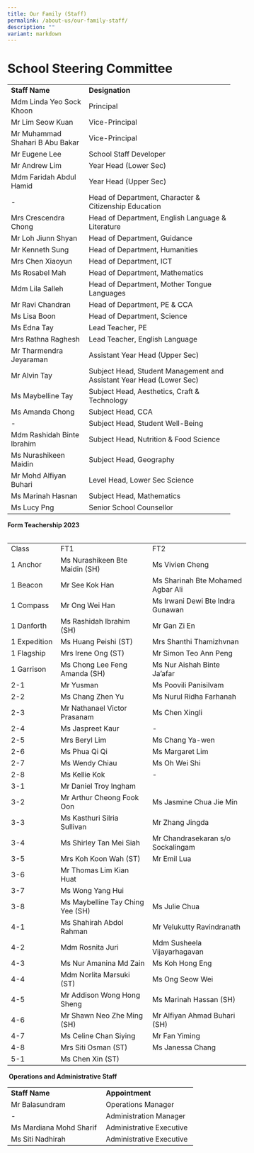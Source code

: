```yaml
---
title: Our Family (Staff)
permalink: /about-us/our-family-staff/
description: ""
variant: markdown
---
```

# School Steering Committee
<div>
<table>
<tbody>
<tr>
<td><strong>Staff Name</strong></td>
<td><strong>Designation</strong></td>
</tr>
<tr>
<td>Mdm Linda Yeo Sock Khoon</td>
<td>Principal</td>
</tr>
<tr>
<td>Mr Lim Seow Kuan&nbsp;</td>
<td>Vice-Principal&nbsp;</td>
</tr>
<tr>
<td>Mr Muhammad Shahari B Abu Bakar </td>
<td>Vice-Principal</td>
</tr>

<tr>
<td>Mr&nbsp;Eugene Lee</td>
<td>School Staff Developer&nbsp;</td>
</tr>
<tr>
<td>Mr Andrew Lim</td>
<td>Year Head (Lower Sec)</td>
</tr>
<tr>
<td>Mdm Faridah Abdul Hamid</td>
<td>Year Head (Upper Sec)</td>
</tr>
<tr>
<td>-</td>
<td>Head of Department, Character &amp; Citizenship Education</td>
</tr>
<tr>
<td>Mrs Crescendra Chong</td>
<td>Head of Department,&nbsp;English Language &amp; Literature</td>
</tr>
<tr>
<td>Mr Loh Jiunn Shyan</td>
<td>Head of Department,&nbsp;Guidance</td>
</tr>
<tr>
<td>Mr Kenneth Sung</td>
<td>Head of Department, Humanities&nbsp;</td>
</tr>
<tr>
<td>Mrs Chen Xiaoyun</td>
<td>Head of Department, ICT</td>
</tr>
<tr>
<td>Ms Rosabel Mah</td>
<td>Head of Department, Mathematics</td>
</tr>
<tr>
<td>Mdm Lila Salleh</td>
<td>Head of Department, Mother Tongue Languages</td>
</tr>
<tr>
<td>Mr Ravi Chandran</td>
<td>Head of Department, PE &amp; CCA</td>
</tr>
<tr>
<td>Ms Lisa Boon</td>
<td>Head of Department,&nbsp;Science</td>
</tr>
<tr>
<td>Ms Edna Tay</td>
<td>Lead Teacher, PE</td>
</tr>
<tr>
<td>Mrs Rathna Raghesh</td>
<td>Lead Teacher,&nbsp;English Language</td>
</tr>
<tr>
<td>Mr Tharmendra Jeyaraman</td>
<td>Assistant Year Head (Upper Sec)</td>
</tr>
<tr>
<td>Mr Alvin Tay</td>
<td>Subject Head, Student Management and Assistant Year Head (Lower Sec)</td>
</tr>
<tr>
<td>Ms Maybelline Tay</td>
<td>Subject Head, Aesthetics, Craft &amp; Technology</td>
</tr>
<tr>
<td>Ms Amanda Chong</td>
<td>Subject Head, CCA</td>
</tr>
<tr>
<td>-</td>
<td>Subject Head, Student Well-Being</td>
</tr>
<tr>
<td>Mdm Rashidah Binte Ibrahim</td>
<td>Subject Head,&nbsp;Nutrition &amp; Food Science</td>
</tr>
<tr>
<td>Ms Nurashikeen Maidin</td>
<td>Subject Head, Geography</td>
</tr>
<tr>
<td>Mr Mohd Alfiyan Buhari</td>
<td>Level Head, Lower Sec Science</td>
</tr>
<tr>
<td>Ms Marinah Hasnan&nbsp;</td>
<td>Subject Head, Mathematics</td>
</tr>
<tr>
<td>Ms Lucy Png</td>
<td>Senior School Counsellor</td>
</tr>
</tbody>
</table>
</div>
<p><strong>Form Teachership 2023<br></strong></p>
<table width="0">
<tbody>
<tr>

</tr></tbody></table><table border="0" cellpadding="0" cellspacing="0" width="539" style="border-collapse:
 collapse;width:405pt"><colgroup><col width="60" style="mso-width-source:userset;mso-width-alt:2194;width:90pt"> <col width="237" style="mso-width-source:userset;mso-width-alt:8667;width:178pt"> <col width="242" style="mso-width-source:userset;mso-width-alt:8850;width:182pt"></colgroup><tbody><tr height="22" style="height:16.5pt"><td height="22" class="xl67" dir="LTR" width="60" style="height:16.5pt;width:45pt">Class</td><td class="xl67" dir="LTR" width="237" style="border-left:none;width:178pt">FT1</td><td class="xl67" dir="LTR" width="242" style="border-left:none;width:182pt">FT2</td></tr><tr height="23" style="height:17.25pt"><td height="23" class="xl69" dir="LTR" width="60" style="height:17.25pt;border-top:
  none;width:45pt">1 Anchor</td><td class="xl71" dir="LTR" width="237" style="border-top:none;border-left:none;
  width:178pt">Ms Nurashikeen Bte Maidin (SH)</td><td class="xl73" dir="LTR" width="242" style="border-left:none;width:182pt"> Ms Vivien Cheng</td></tr><tr height="22" style="height:16.5pt"><td height="22" class="xl74" dir="LTR" width="60" style="height:16.5pt;border-top:
  none;width:45pt">1 Beacon</td><td class="xl76" dir="LTR" width="237" style="border-top:none;border-left:none;
  width:178pt"> Mr See Kok Han</td><td class="xl76" dir="LTR" width="242" style="border-top:none;border-left:none;
  width:182pt"> Ms Sharinah Bte Mohamed Agbar Ali</td></tr><tr height="23" style="height:17.25pt"><td height="23" class="xl74" dir="LTR" width="60" style="height:17.25pt;border-top:
  none;width:45pt">1 Compass</td><td class="xl71" dir="LTR" width="237" style="border-left:none;width:178pt">Mr Ong Wei Han</td><td class="xl73" dir="LTR" width="242" style="border-top:none;border-left:none;
  width:182pt">Ms Irwani Dewi Bte Indra Gunawan</td></tr><tr height="22" style="height:16.5pt"><td height="22" class="xl74" dir="LTR" width="60" style="height:16.5pt;border-top:
  none;width:45pt">1 Danforth</td><td class="xl76" dir="LTR" width="237" style="border-top:none;border-left:none;
  width:178pt">Ms Rashidah Ibrahim (SH)</td><td class="xl76" dir="LTR" width="242" style="border-top:none;border-left:none;
  width:182pt">Mr Gan Zi En</td></tr><tr height="23" style="height:17.25pt"><td height="23" class="xl74" dir="LTR" width="60" style="height:17.25pt;border-top:
  none;width:45pt">1 Expedition</td><td class="xl71" dir="LTR" width="237" style="border-left:none;width:178pt">Ms Huang Peishi (ST)</td><td class="xl73" dir="LTR" width="242" style="border-top:none;border-left:none;
  width:182pt">Mrs Shanthi Thamizhvnan</td></tr><tr height="22" style="height:16.5pt"><td height="22" class="xl74" dir="LTR" width="60" style="height:16.5pt;border-top:
  none;width:45pt">1 Flagship</td><td class="xl76" dir="LTR" width="237" style="border-top:none;border-left:none;
  width:178pt">Mrs Irene Ong (ST)</td><td class="xl76" dir="LTR" width="242" style="border-top:none;border-left:none;
  width:182pt">Mr Simon Teo Ann Peng</td></tr><tr height="23" style="height:17.25pt"><td height="23" class="xl74" dir="LTR" width="60" style="height:17.25pt;border-top:
  none;width:45pt">1 Garrison</td><td class="xl73" dir="LTR" width="237" style="border-top:none;border-left:none;
  width:178pt">Ms Chong Lee Feng Amanda (SH)</td><td class="xl73" dir="LTR" width="242" style="border-top:none;border-left:none;
  width:182pt">Ms Nur Aishah Binte Ja’afar</td></tr><tr height="23" style="mso-height-source:userset;height:17.25pt"><td height="23" class="xl74" dir="LTR" width="60" style="height:17.25pt;border-top:
  none;width:45pt">2-1</td><td class="xl80" dir="LTR" width="237" style="border-top:none;border-left:none;
  width:178pt">Mr Yusman</td><td class="xl71" dir="LTR" width="242" style="border-left:none;width:182pt">Ms Poovili Panisilvam</td></tr><tr height="23" style="height:17.25pt"><td height="23" class="xl69" dir="LTR" width="60" style="height:17.25pt;width:45pt">2-2</td><td class="xl76" dir="LTR" width="237" style="border-top:none;border-left:none;
  width:178pt">Ms Chang Zhen Yu</td><td class="xl76" dir="LTR" width="242" style="border-top:none;border-left:none;
  width:182pt">Ms Nurul Ridha Farhanah</td></tr><tr height="23" style="height:17.25pt"><td height="23" class="xl74" dir="LTR" width="60" style="height:17.25pt;border-top:
  none;width:45pt">2-3</td><td class="xl71" dir="LTR" width="237" style="border-left:none;width:178pt">Mr Nathanael Victor Prasanam</td><td class="xl71" dir="LTR" width="242" style="border-left:none;width:182pt">Ms Chen Xingli</td></tr><tr height="22" style="mso-height-source:userset;height:16.5pt"><td height="22" class="xl74" dir="LTR" width="60" style="height:16.5pt;border-top:
  none;width:45pt">2-4</td><td class="xl76" dir="LTR" width="237" style="border-top:none;border-left:none;
  width:178pt">Ms Jaspreet Kaur</td><td class="xl76" dir="LTR" width="242" style="border-top:none;border-left:none;
  width:182pt">-</td></tr><tr height="23" style="height:17.25pt"><td height="23" class="xl74" dir="LTR" width="60" style="height:17.25pt;border-top:
  none;width:45pt">2-5</td><td class="xl71" dir="LTR" width="237" style="border-left:none;width:178pt">Mrs Beryl Lim<span style="mso-spacerun:yes">&nbsp;</span></td><td class="xl71" dir="LTR" width="242" style="border-left:none;width:182pt">Ms Chang Ya-wen</td></tr><tr height="22" style="height:16.5pt"><td height="22" class="xl74" dir="LTR" width="60" style="height:16.5pt;border-top:
  none;width:45pt">2-6</td><td class="xl76" dir="LTR" width="237" style="border-top:none;border-left:none;
  width:178pt">Ms Phua Qi Qi</td><td class="xl76" dir="LTR" width="242" style="border-top:none;border-left:none;
  width:182pt">Ms Margaret Lim</td></tr><tr height="23" style="height:17.25pt"><td height="23" class="xl74" dir="LTR" width="60" style="height:17.25pt;border-top:
  none;width:45pt">2-7</td><td class="xl71" dir="LTR" width="237" style="border-left:none;width:178pt">Ms Wendy Chiau</td><td class="xl71" dir="LTR" width="242" style="border-left:none;width:182pt">Ms Oh Wei Shi</td></tr><tr height="22" style="height:16.5pt"><td height="22" class="xl74" dir="LTR" width="60" style="height:16.5pt;border-top:
  none;width:45pt">2-8</td><td class="xl76" dir="LTR" width="237" style="border-top:none;border-left:none;
  width:178pt">Ms Kellie Kok</td><td class="xl81" dir="LTR" width="242" style="border-top:none;border-left:none;
  width:182pt">-</td></tr><tr height="23" style="height:17.25pt"><td height="23" class="xl69" dir="LTR" width="60" style="height:17.25pt;width:45pt">3-1</td><td class="xl71" dir="LTR" width="237" style="border-left:none;width:178pt">Mr Daniel Troy Ingham</td><td class="xl79" dir="LTR" width="242" style="border-top:none;border-left:none;
  width:182pt">&nbsp;</td></tr><tr height="22" style="height:16.5pt"><td height="22" class="xl74" dir="LTR" width="60" style="height:16.5pt;border-top:
  none;width:45pt">3-2</td><td class="xl76" dir="LTR" width="237" style="border-top:none;border-left:none;
  width:178pt">Mr Arthur Cheong Fook Oon</td><td class="xl80" dir="LTR" width="242" style="border-top:none;border-left:none;
  width:182pt">Ms Jasmine Chua Jie Min</td></tr><tr height="22" style="height:16.5pt"><td height="22" class="xl74" dir="LTR" width="60" style="height:16.5pt;border-top:
  none;width:45pt">3-3</td><td class="xl73" dir="LTR" width="237" style="border-top:none;border-left:none;
  width:178pt">Ms Kasthuri Silria Sullivan</td><td class="xl80" dir="LTR" width="242" style="border-top:none;border-left:none;
  width:182pt">Mr Zhang Jingda</td></tr><tr height="25" style="mso-height-source:userset;height:18.75pt"><td height="25" class="xl74" dir="LTR" width="60" style="height:18.75pt;border-top:
  none;width:45pt">3-4</td><td class="xl76" dir="LTR" width="237" style="border-top:none;border-left:none;
  width:178pt">Ms Shirley Tan Mei Siah</td><td class="xl80" dir="LTR" width="242" style="border-top:none;border-left:none;
  width:182pt">Mr Chandrasekaran s/o Sockalingam</td></tr><tr height="23" style="height:17.25pt"><td height="23" class="xl74" dir="LTR" width="60" style="height:17.25pt;border-top:
  none;width:45pt">3-5</td><td class="xl73" dir="LTR" width="237" style="border-top:none;border-left:none;
  width:178pt">Mrs Koh Koon Wah (ST)</td><td class="xl71" dir="LTR" width="242" style="border-left:none;width:182pt">Mr Emil Lua</td></tr><tr height="22" style="height:16.5pt"><td height="22" class="xl74" dir="LTR" width="60" style="height:16.5pt;border-top:
  none;width:45pt">3-6</td><td class="xl76" dir="LTR" width="237" style="border-top:none;border-left:none;
  width:178pt">Mr Thomas Lim Kian Huat</td><td class="xl77" dir="LTR" width="242" style="border-top:none;border-left:none;
  width:182pt">&nbsp;</td></tr><tr height="22" style="height:16.5pt"><td height="22" class="xl74" dir="LTR" width="60" style="height:16.5pt;border-top:
  none;width:45pt">3-7</td><td class="xl73" dir="LTR" width="237" style="border-top:none;border-left:none;
  width:178pt">Ms Wong Yang Hui</td><td class="xl79" dir="LTR" width="242" style="border-top:none;border-left:none;
  width:182pt">&nbsp;</td></tr><tr height="22" style="height:16.5pt"><td height="22" class="xl74" dir="LTR" width="60" style="height:16.5pt;border-top:
  none;width:45pt">3-8</td><td class="xl76" dir="LTR" width="237" style="border-top:none;border-left:none;
  width:178pt">Ms Maybelline Tay Ching Yee (SH)</td><td class="xl77" dir="LTR" width="242" style="border-top:none;border-left:none;
  width:182pt">Ms Julie Chua</td></tr><tr height="23" style="height:17.25pt"><td height="23" class="xl82" dir="LTR" width="60" style="height:17.25pt;width:45pt">4-1</td><td class="xl84" dir="LTR" width="237" style="border-left:none;width:178pt">Ms Shahirah Abdol Rahman</td><td class="xl85" dir="LTR" width="242" style="border-left:none;width:182pt">Mr Velukutty Ravindranath</td></tr><tr height="22" style="height:16.5pt"><td height="22" class="xl74" dir="LTR" width="60" style="height:16.5pt;width:45pt">4-2</td><td class="xl76" dir="LTR" width="237" style="border-left:none;width:178pt">Mdm Rosnita Juri</td><td class="xl76" dir="LTR" width="242" style="border-top:none;border-left:none;
  width:182pt">Mdm Susheela Vijayarhagavan</td></tr><tr height="22" style="height:16.5pt"><td height="22" class="xl74" dir="LTR" width="60" style="height:16.5pt;border-top:
  none;width:45pt">4-3</td><td class="xl73" dir="LTR" width="237" style="border-top:none;border-left:none;
  width:178pt">Ms Nur Amanina Md Zain</td><td class="xl73" dir="LTR" width="242" style="border-top:none;border-left:none;
  width:182pt">Ms Koh Hong Eng</td></tr><tr height="22" style="height:16.5pt"><td height="22" class="xl74" dir="LTR" width="60" style="height:16.5pt;border-top:
  none;width:45pt">4-4</td><td class="xl76" dir="LTR" width="237" style="border-top:none;border-left:none;
  width:178pt">Mdm Norlita Marsuki (ST)</td><td class="xl76" dir="LTR" width="242" style="border-top:none;border-left:none;
  width:182pt">Ms Ong Seow Wei</td></tr><tr height="22" style="height:16.5pt"><td height="22" class="xl86" dir="LTR" width="60" style="height:16.5pt;border-top:
  none;width:45pt">4-5</td><td class="xl88" dir="LTR" width="237" style="border-top:none;border-left:none;
  width:178pt">Mr Addison Wong Hong Sheng</td><td class="xl88" dir="LTR" width="242" style="border-top:none;border-left:none;
  width:182pt">Ms Marinah Hassan (SH)</td></tr><tr height="23" style="mso-height-source:userset;height:17.25pt"><td height="23" class="xl74" dir="LTR" width="60" style="height:17.25pt;width:45pt">4-6</td><td class="xl76" dir="LTR" width="237" style="border-left:none;width:178pt">Mr Shawn Neo Zhe Ming (SH)</td><td class="xl76" dir="LTR" width="242" style="border-left:none;width:182pt">Mr Alfiyan Ahmad Buhari (SH)</td></tr><tr height="22" style="height:16.5pt"><td height="22" class="xl74" dir="LTR" width="60" style="height:16.5pt;border-top:
  none;width:45pt">4-7</td><td class="xl73" dir="LTR" width="237" style="border-top:none;border-left:none;
  width:178pt">Ms Celine Chan Siying</td><td class="xl73" dir="LTR" width="242" style="border-top:none;border-left:none;
  width:182pt">Mr Fan Yiming</td></tr><tr height="22" style="height:16.5pt"><td height="22" class="xl74" dir="LTR" width="60" style="height:16.5pt;border-top:
  none;width:45pt">4-8</td><td class="xl76" dir="LTR" width="237" style="border-top:none;border-left:none;
  width:178pt">Mrs Siti Osman (ST)</td><td class="xl76" dir="LTR" width="242" style="border-top:none;border-left:none;
  width:182pt">Ms Janessa Chang</td></tr><tr height="22" style="height:16.5pt"><td height="22" class="xl74" dir="LTR" width="60" style="height:16.5pt;border-top:
  none;width:45pt">5-1</td><td class="xl73" dir="LTR" width="237" style="border-top:none;border-left:none;
  width:178pt">Ms Chen Xin (ST)</td><td class="xl89" width="242" style="border-top:none;border-left:none;width:182pt">&nbsp;</td></tr></tbody></table>



	
	
	
	
	
	
	
	
	
	



<p><strong>&nbsp;Operations and Administrative Staff</strong></p>
<div>
<table>
<tbody>
<tr>
<td><strong>Staff Name</strong></td>
<td><strong>Appointment</strong></td>
</tr>
<tr>
<td>Mr Balasundram</td>
<td>Operations Manager&nbsp;</td>
</tr>
<tr>
<td>-</td>
<td>Administration Manager</td>
</tr>
<tr>
<td>Ms Mardiana Mohd Sharif&nbsp;</td>
<td>Administrative Executive&nbsp;</td>
</tr>
<tr>
<td>Ms Siti Nadhirah&nbsp;</td>
<td>Administrative Executive&nbsp;</td>
</tr>
</tbody>
</table></div>